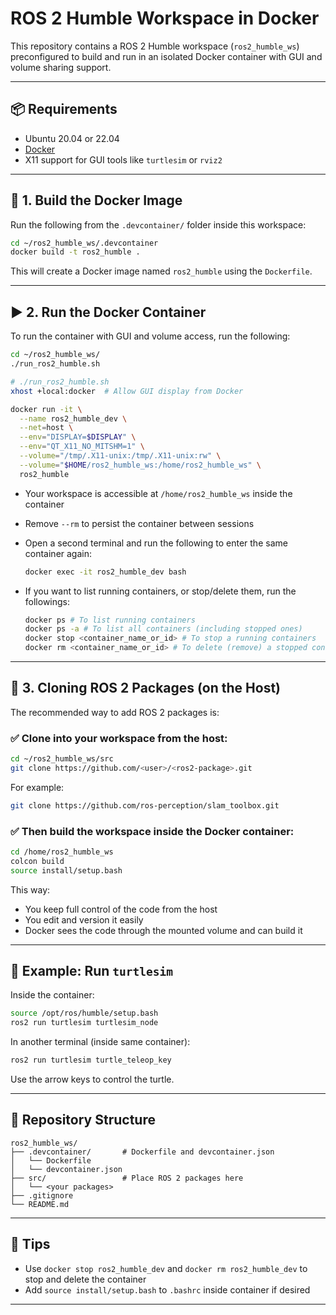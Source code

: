 # ROS 2 Humble Workspace in Docker

This repository contains a ROS 2 Humble workspace (`ros2_humble_ws`) preconfigured to build and run in an isolated Docker container with GUI and volume sharing support.

---

## 📦 Requirements

- Ubuntu 20.04 or 22.04
- [Docker](https://docs.docker.com/engine/install/ubuntu/)
- X11 support for GUI tools like `turtlesim` or `rviz2`

---

## 🚀 1. Build the Docker Image

Run the following from the `.devcontainer/` folder inside this workspace:

```bash
cd ~/ros2_humble_ws/.devcontainer
docker build -t ros2_humble .
```

This will create a Docker image named `ros2_humble` using the `Dockerfile`.

---

## ▶️ 2. Run the Docker Container

To run the container with GUI and volume access, run the following:

```bash
cd ~/ros2_humble_ws/
./run_ros2_humble.sh
```

```bash
# ./run_ros2_humble.sh
xhost +local:docker  # Allow GUI display from Docker

docker run -it \
  --name ros2_humble_dev \
  --net=host \
  --env="DISPLAY=$DISPLAY" \
  --env="QT_X11_NO_MITSHM=1" \
  --volume="/tmp/.X11-unix:/tmp/.X11-unix:rw" \
  --volume="$HOME/ros2_humble_ws:/home/ros2_humble_ws" \
  ros2_humble
```

- Your workspace is accessible at `/home/ros2_humble_ws` inside the container
- Remove `--rm` to persist the container between sessions
- Open a second terminal and run the following to enter the same container again:

  ```bash
  docker exec -it ros2_humble_dev bash
  ```

- If you want to list running containers, or stop/delete them, run the followings:

  ```bash
  docker ps # To list running containers
  docker ps -a # To list all containers (including stopped ones)
  docker stop <container_name_or_id> # To stop a running containers
  docker rm <container_name_or_id> # To delete (remove) a stopped container
  ```

---

## 🧪 3. Cloning ROS 2 Packages (on the Host)

The recommended way to add ROS 2 packages is:

### ✅ Clone into your workspace **from the host**:

```bash
cd ~/ros2_humble_ws/src
git clone https://github.com/<user>/<ros2-package>.git
```

For example:

```bash
git clone https://github.com/ros-perception/slam_toolbox.git
```

### ✅ Then build the workspace **inside the Docker container**:

```bash
cd /home/ros2_humble_ws
colcon build
source install/setup.bash
```

This way:

- You keep full control of the code from the host
- You edit and version it easily
- Docker sees the code through the mounted volume and can build it

---

## 🐢 Example: Run `turtlesim`

Inside the container:

```bash
source /opt/ros/humble/setup.bash
ros2 run turtlesim turtlesim_node
```

In another terminal (inside same container):

```bash
ros2 run turtlesim turtle_teleop_key
```

Use the arrow keys to control the turtle.

---

## 📂 Repository Structure

```
ros2_humble_ws/
├── .devcontainer/       # Dockerfile and devcontainer.json
│   └── Dockerfile
│   └── devcontainer.json
├── src/                 # Place ROS 2 packages here
│   └── <your packages>
├── .gitignore
└── README.md
```

---

## 📌 Tips

- Use `docker stop ros2_humble_dev` and `docker rm ros2_humble_dev` to stop and delete the container
- Add `source install/setup.bash` to `.bashrc` inside container if desired

---
